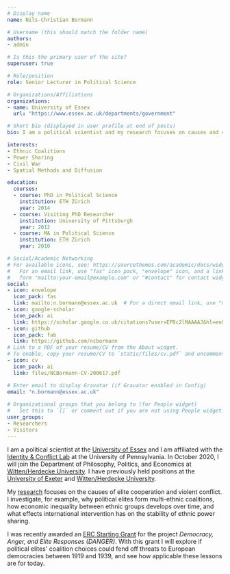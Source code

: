 ```yaml
---
# Display name
name: Nils-Christian Bormann

# Username (this should match the folder name)
authors:
- admin

# Is this the primary user of the site?
superuser: true

# Role/position
role: Senior Lecturer in Political Science

# Organizations/Affiliations
organizations:
- name: University of Essex
  url: "https://www.essex.ac.uk/departments/government"

# Short bio (displayed in user profile at end of posts)
bio: I am a political scientist and my research focuses on causes and consequences of ethnic power sharing and civil wars.

interests:
- Ethnic Coalitions
- Power Sharing
- Civil War
- Spatial Methods and Diffusion

education:
  courses:
  - course: PhD in Political Science
    institution: ETH Zürich
    year: 2014
  - course: Visiting PhD Researcher
    institution: University of Pittsburgh
    year: 2012
  - course: MA in Political Science
    institution: ETH Zürich
    year: 2010

# Social/Academic Networking
# For available icons, see: https://sourcethemes.com/academic/docs/widgets/#icons
#   For an email link, use "fas" icon pack, "envelope" icon, and a link in the
#   form "mailto:your-email@example.com" or "#contact" for contact widget.
social:
- icon: envelope
  icon_pack: fas
  link: mailto:n.bormann@essex.ac.uk  # For a direct email link, use "mailto:test@example.org".
- icon: google-scholar
  icon_pack: ai
  link: https://scholar.google.co.uk/citations?user=EP0c2lMAAAAJ&hl=en&oi=ao
- icon: github
  icon_pack: fab
  link: https://github.com/ncbormann
# Link to a PDF of your resume/CV from the About widget.
# To enable, copy your resume/CV to `static/files/cv.pdf` and uncomment the lines below.  
- icon: cv
  icon_pack: ai
  link: files/NCBormann-CV-200617.pdf

# Enter email to display Gravatar (if Gravatar enabled in Config)
email: "n.bormann@essex.ac.uk"
  
# Organizational groups that you belong to (for People widget)
#   Set this to `[]` or comment out if you are not using People widget.  
user_groups:
- Researchers
- Visitors
---
```


I am a political scientist at the [University of Essex](https://www.essex.ac.uk/departments/government) and I am affiliated with the [Identity & Conflict Lab](https://web.sas.upenn.edu/pic-lab/) at the University of Pennsylvania. In October 2020, I will join the Department of Philosophy, Politics, and Economics at [Witten/Herdecke University](https://www.uni-wh.de/wirtschaft-und-gesellschaft/). I have previously held positions at the [University of Exeter](https://socialsciences.exeter.ac.uk/politics/) and [Witten/Herdecke University](https://www.uni-wh.de/wirtschaft-und-gesellschaft/).

My [research](https://www.essex.ac.uk/people/borma58507/nils-christian-bormann) focuses on the causes of elite cooperation and violent conflict. I investigate, for example, why political elites form multi-ethnic coalitions, how economic inequality between ethnic groups develops over time, and what effects international intervention has on the stability of ethnic power sharing.

I was recently awarded an [ERC Starting Grant](https://erc.europa.eu/news/StG-recipients-2020) for the project _Democracy, Anger, and Elite Responses (DANGER)_. With this grant I will explore if political elites' coalition choices could fend off threats to European democracies between 1919 and 1939, and see how applicable these lessons are for today. 





